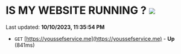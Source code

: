 # IS MY WEBSITE RUNNING ? [![](https://img.shields.io/static/v1?label=Sponsor&message=%E2%9D%A4&logo=GitHub&color=%23fe8e86)](https://github.com/sponsors/<username>)

Last updated: **10/10/2023, 11:35:54 PM**

- `GET` [https://youssefservice.me](https://youssefservice.me) - **Up** (841ms)
